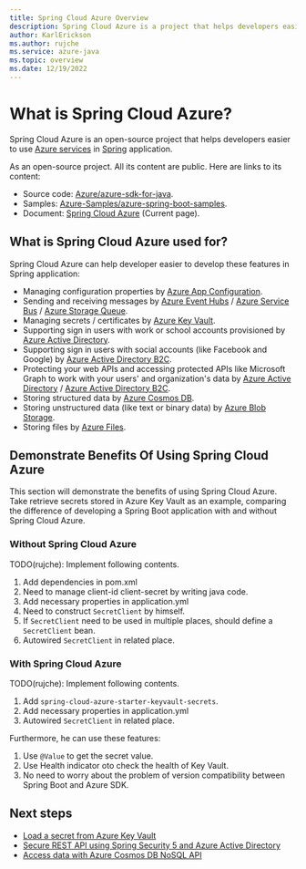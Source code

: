 ```yaml
---
title: Spring Cloud Azure Overview
description: Spring Cloud Azure is a project that helps developers easier to use Azure services in Spring Boot application by providing a group of Java libraries.
author: KarlErickson
ms.author: rujche
ms.service: azure-java
ms.topic: overview
ms.date: 12/19/2022
---
```


# What is Spring Cloud Azure? 

Spring Cloud Azure is an open-source project that helps developers easier to use [Azure services](https://azure.microsoft.com/en-us/products/) in [Spring](https://spring.io/) application.

As an open-source project. All its content are public. Here are links to its content:
 - Source code: [Azure/azure-sdk-for-java](https://github.com/Azure/azure-sdk-for-java/tree/main/sdk/spring).
 - Samples: [Azure-Samples/azure-spring-boot-samples](https://github.com/Azure-Samples/azure-spring-boot-samples).
 - Document: [Spring Cloud Azure](.) (Current page).

## What is Spring Cloud Azure used for?

Spring Cloud Azure can help developer easier to develop these features in Spring application:
 - Managing configuration properties by [Azure App Configuration](https://learn.microsoft.com/en-us/azure/azure-app-configuration/overview).
 - Sending and receiving messages by [Azure Event Hubs](https://learn.microsoft.com/en-us/azure/event-hubs/event-hubs-about) / [Azure Service Bus](https://learn.microsoft.com/en-us/azure/service-bus-messaging/service-bus-messaging-overview) / [Azure Storage Queue](https://learn.microsoft.com/en-us/azure/storage/queues/storage-queues-introduction).
 - Managing secrets / certificates by [Azure Key Vault](https://learn.microsoft.com/en-us/azure/key-vault/general/overview).
 - Supporting sign in users with work or school accounts provisioned by [Azure Active Directory](https://learn.microsoft.com/en-us/azure/active-directory/fundamentals/active-directory-whatis).
 - Supporting sign in users with social accounts (like Facebook and Google) by [Azure Active Directory B2C](https://learn.microsoft.com/en-us/azure/active-directory-b2c/overview).
 - Protecting your web APIs and accessing protected APIs like Microsoft Graph to work with your users' and organization's data by [Azure Active Directory](https://learn.microsoft.com/en-us/azure/active-directory/fundamentals/active-directory-whatis) / [Azure Active Directory B2C](https://learn.microsoft.com/en-us/azure/active-directory-b2c/overview).
 - Storing structured data by [Azure Cosmos DB](https://learn.microsoft.com/en-us/azure/cosmos-db/introduction).
 - Storing unstructured data (like text or binary data) by [Azure Blob Storage](https://learn.microsoft.com/en-us/azure/storage/blobs/storage-blobs-overview).
 - Storing files by [Azure Files](https://learn.microsoft.com/en-us/azure/storage/files/storage-files-introduction).

## Demonstrate Benefits Of Using Spring Cloud Azure

This section will demonstrate the benefits of using Spring Cloud Azure. Take retrieve secrets stored in Azure Key Vault as an example, comparing the difference of developing a Spring Boot application with and without Spring Cloud Azure.

### Without Spring Cloud Azure

TODO(rujche): Implement following contents.

1. Add dependencies in pom.xml
2. Need to manage client-id client-secret by writing java code.
3. Add necessary properties in application.yml
4. Need to construct `SecretClient` by himself.
5. If `SecretClient` need to be used in multiple places, should define a `SecretClient` bean.
6. Autowired `SecretClient` in related place.

### With Spring Cloud Azure

TODO(rujche): Implement following contents.
1. Add `spring-cloud-azure-starter-keyvault-secrets`.
2. Add necessary properties in application.yml
3. Autowired `SecretClient` in related place.

Furthermore, he can use these features:
1. Use `@Value` to get the secret value.
2. Use Health indicator oto check the health of Key Vault.
3. No need to worry about the problem of version compatibility between Spring Boot and Azure SDK. 

## Next steps

+ [Load a secret from Azure Key Vault](configure-spring-boot-starter-java-app-with-azure-key-vault.md)
+ [Secure REST API using Spring Security 5 and Azure Active Directory](configure-spring-boot-starter-java-app-with-azure-active-directory.md)
+ [Access data with Azure Cosmos DB NoSQL API](configure-spring-boot-starter-java-app-with-cosmos-db.md)
